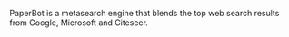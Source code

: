 PaperBot is a metasearch engine that blends the top web search results from Google, Microsoft and Citeseer.
